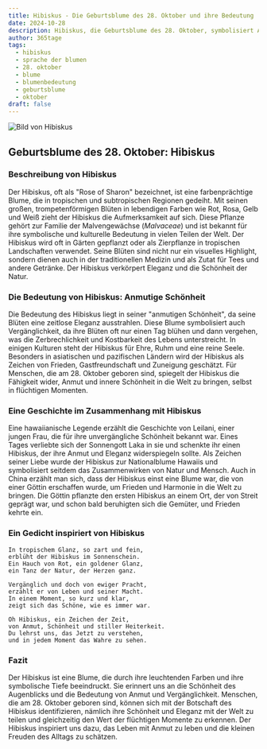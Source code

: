 ```yaml
---
title: Hibiskus - Die Geburtsblume des 28. Oktober und ihre Bedeutung
date: 2024-10-28
description: Hibiskus, die Geburtsblume des 28. Oktober, symbolisiert Anmutige Schönheit. Erfahre mehr über ihre Geschichte, Bedeutung und Symbolik in der Sprache der Blumen.
author: 365tage
tags:
  - hibiskus
  - sprache der blumen
  - 28. oktober
  - blume
  - blumenbedeutung
  - geburtsblume
  - oktober
draft: false
---
```


![Bild von Hibiskus](https://cdn.pixabay.com/photo/2022/08/14/07/18/flower-7385082_640.jpg#center)


## Geburtsblume des 28. Oktober: Hibiskus

### Beschreibung von Hibiskus

Der Hibiskus, oft als "Rose of Sharon" bezeichnet, ist eine farbenprächtige Blume, die in tropischen und subtropischen Regionen gedeiht. Mit seinen großen, trompetenförmigen Blüten in lebendigen Farben wie Rot, Rosa, Gelb und Weiß zieht der Hibiskus die Aufmerksamkeit auf sich. Diese Pflanze gehört zur Familie der Malvengewächse (_Malvaceae_) und ist bekannt für ihre symbolische und kulturelle Bedeutung in vielen Teilen der Welt. Der Hibiskus wird oft in Gärten gepflanzt oder als Zierpflanze in tropischen Landschaften verwendet. Seine Blüten sind nicht nur ein visuelles Highlight, sondern dienen auch in der traditionellen Medizin und als Zutat für Tees und andere Getränke. Der Hibiskus verkörpert Eleganz und die Schönheit der Natur.

### Die Bedeutung von Hibiskus: Anmutige Schönheit

Die Bedeutung des Hibiskus liegt in seiner "anmutigen Schönheit", da seine Blüten eine zeitlose Eleganz ausstrahlen. Diese Blume symbolisiert auch Vergänglichkeit, da ihre Blüten oft nur einen Tag blühen und dann vergehen, was die Zerbrechlichkeit und Kostbarkeit des Lebens unterstreicht. In einigen Kulturen steht der Hibiskus für Ehre, Ruhm und eine reine Seele. Besonders in asiatischen und pazifischen Ländern wird der Hibiskus als Zeichen von Frieden, Gastfreundschaft und Zuneigung geschätzt. Für Menschen, die am 28. Oktober geboren sind, spiegelt der Hibiskus die Fähigkeit wider, Anmut und innere Schönheit in die Welt zu bringen, selbst in flüchtigen Momenten.

### Eine Geschichte im Zusammenhang mit Hibiskus

Eine hawaiianische Legende erzählt die Geschichte von Leilani, einer jungen Frau, die für ihre unvergängliche Schönheit bekannt war. Eines Tages verliebte sich der Sonnengott Laka in sie und schenkte ihr einen Hibiskus, der ihre Anmut und Eleganz widerspiegeln sollte. Als Zeichen seiner Liebe wurde der Hibiskus zur Nationalblume Hawaiis und symbolisiert seitdem das Zusammenwirken von Natur und Mensch. Auch in China erzählt man sich, dass der Hibiskus einst eine Blume war, die von einer Göttin erschaffen wurde, um Frieden und Harmonie in die Welt zu bringen. Die Göttin pflanzte den ersten Hibiskus an einem Ort, der von Streit geprägt war, und schon bald beruhigten sich die Gemüter, und Frieden kehrte ein.

### Ein Gedicht inspiriert von Hibiskus

```
In tropischem Glanz, so zart und fein,  
erblüht der Hibiskus im Sonnenschein.  
Ein Hauch von Rot, ein goldener Glanz,  
ein Tanz der Natur, der Herzen ganz.  

Vergänglich und doch von ewiger Pracht,  
erzählt er von Leben und seiner Macht.  
In einem Moment, so kurz und klar,  
zeigt sich das Schöne, wie es immer war.  

Oh Hibiskus, ein Zeichen der Zeit,  
von Anmut, Schönheit und stiller Heiterkeit.  
Du lehrst uns, das Jetzt zu verstehen,  
und in jedem Moment das Wahre zu sehen.  
```

### Fazit

Der Hibiskus ist eine Blume, die durch ihre leuchtenden Farben und ihre symbolische Tiefe beeindruckt. Sie erinnert uns an die Schönheit des Augenblicks und die Bedeutung von Anmut und Vergänglichkeit. Menschen, die am 28. Oktober geboren sind, können sich mit der Botschaft des Hibiskus identifizieren, nämlich ihre Schönheit und Eleganz mit der Welt zu teilen und gleichzeitig den Wert der flüchtigen Momente zu erkennen. Der Hibiskus inspiriert uns dazu, das Leben mit Anmut zu leben und die kleinen Freuden des Alltags zu schätzen.
